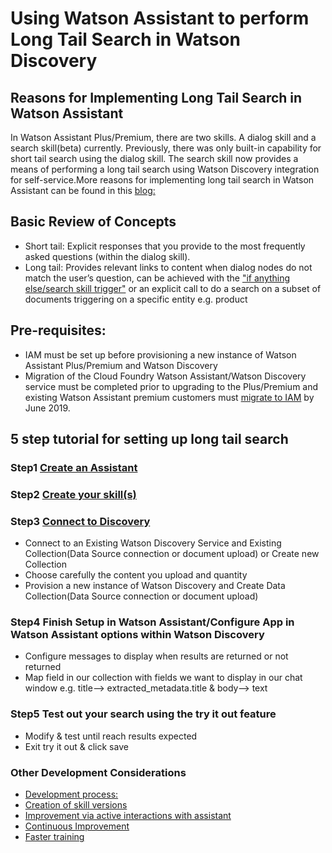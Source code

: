 # Using Watson Assistant to perform Long Tail Search in Watson Discovery

## Reasons for Implementing Long Tail Search in Watson Assistant

In Watson Assistant Plus/Premium, there are two skills. A dialog skill and a search skill(beta) currently. Previously, there was only built-in capability for short tail search using the dialog skill. The search skill now provides a means of performing a long tail search using Watson Discovery integration for self-service.More reasons for implementing long tail search in Watson Assistant can be found in this [blog:](https://medium.com/ibm-watson/adding-search-to-watson-assistant-99e4e81839e5) 


## Basic Review of Concepts
- Short tail: Explicit responses that you provide to the most frequently asked questions (within the dialog skill).<br>
- Long tail: Provides relevant links to content when dialog nodes do not match the user’s question, can be achieved with the                       ["if anything else/search skill trigger"](https://cloud.ibm.com/docs/services/assistant?topic=assistant-skill-search-add)  or an explicit call to do a search on a subset of documents triggering on a specific entity e.g. product


## Pre-requisites:
- IAM must be set up before provisioning a new instance of Watson Assistant Plus/Premium and Watson Discovery
- Migration of the Cloud Foundry Watson Assistant/Watson Discovery service must be completed prior to upgrading to the Plus/Premium and existing Watson Assistant premium customers must [migrate to IAM](https://github.com/bmguillo/IAM_Tutorial)  by June 2019. 

  
  
## 5 step tutorial for setting up long tail search


### Step1 [Create an Assistant](https://cloud.ibm.com/docs/services/assistant?topic=assistant-assistant-add)  

### Step2  [Create your skill(s)](https://cloud.ibm.com/docs/services/assistant?topic=assistant-skill-add)  

### Step3 [Connect to Discovery](https://www.youtube.com/watch?v=PxGzh2VrCb4&feature=youtu.be)
* Connect to an Existing Watson Discovery Service and Existing Collection(Data Source connection or document upload) or Create new Collection
* Choose carefully the content you upload and quantity
* Provision a new instance of Watson Discovery and Create Data Collection(Data Source connection or document upload) 

### Step4 Finish Setup in Watson Assistant/Configure App in Watson Assistant options within Watson Discovery 
- Configure messages to display when results are returned or not returned
- Map field in our collection with fields we want to display in our chat window e.g. title--> extracted_metadata.title & body--> text
  
### Step5 Test out your search using the try it out feature
- Modify & test until reach results expected
- Exit try it out & click save



### Other Development Considerations
- [Development process:](https://cloud.ibm.com/docs/services/assistant?topic=assistant-dev-process)
- [Creation of skill versions](https://cloud.ibm.com/docs/services/assistant?topic=assistant-versions)
- [Improvement via active interactions with assistant](https://cloud.ibm.com/docs/services/assistant?topic=assistant-logs#logs-deploy-id)
- [Continuous Improvement](https://github.com/bmguillo/WatsonAssistant_SearchSkill/blob/master/Watson%20Assistant%20Continous%20Improvement%20ML%20Best%20Practices%202.pdf)
- [Faster training](https://medium.com/ibm-watson/let-watson-train-your-virtual-assistant-57bd53b12bc3)

  

  
  

